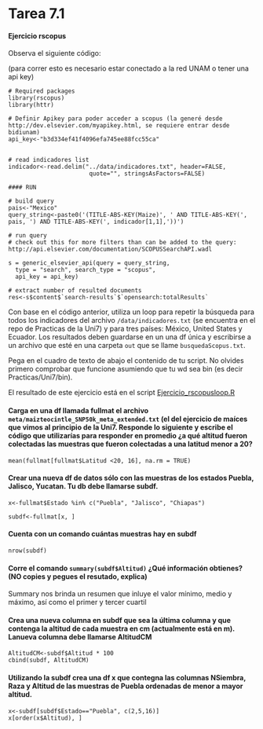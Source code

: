 # Tarea 7.1


#### Ejercicio rscopus
Observa el siguiente código:

(para correr esto es necesario estar conectado a la red UNAM o tener una api key)

```
# Required packages
library(rscopus)
library(httr)

# Definir Apikey para poder acceder a scopus (la generé desde http://dev.elsevier.com/myapikey.html, se requiere entrar desde bidiunam)
api_key<-"b3d334ef41f4096efa745ee88fcc55ca"


# read indicadores list
indicador<-read.delim("../data/indicadores.txt", header=FALSE, 
                       quote="", stringsAsFactors=FALSE)

#### RUN

# build query
pais<-"Mexico"
query_string<-paste0('(TITLE-ABS-KEY(Maize)', ' AND TITLE-ABS-KEY(', pais, ') AND TITLE-ABS-KEY(', indicador[1,1],'))')

# run query
# check out this for more filters than can be added to the query: http://api.elsevier.com/documentation/SCOPUSSearchAPI.wadl

s = generic_elsevier_api(query = query_string,
  type = "search", search_type = "scopus",
  api_key = api_key)

# extract number of resulted documents 
res<-s$content$`search-results`$`opensearch:totalResults`

```

Con base en el código anterior, utiliza un loop para repetir la búsqueda para todos los indicadores del archivo `/data/indicadores.txt` (se encuentra en el repo de Practicas de la Uni7) y para tres países: México, United States y Ecuador. Los resultados deben guardarse en un una df única y escribirse a un archivo que esté en una carpeta `out` que se llame `busquedaScopus.txt`. 

Pega en el cuadro de texto de abajo el contenido de tu script. No olvides primero comprobar que funcione asumiendo que tu wd sea bin (es decir Practicas/Uni7/bin).

El resultado de este ejercicio está en el script [Ejercicio_rscopusloop.R](Ejercicio_rscopusloop.R)


#### Carga en una df llamada fullmat el archivo `meta/maizteocintle_SNP50k_meta_extended.txt` (el del ejercicio de maíces que vimos al principio de la Uni7. Responde lo siguiente y escribe el código que utilizarías para responder en promedio ¿a qué altitud fueron colectadas las muestras que fueron colectadas a una latitud menor a 20?

`mean(fullmat[fullmat$Latitud <20, 16], na.rm = TRUE)`

#### Crear una nueva df de datos sólo con las muestras de los estados Puebla, Jalisco, Yucatan. Tu db debe llamarse subdf.
```
x<-fullmat$Estado %in% c("Puebla", "Jalisco", "Chiapas")

subdf<-fullmat[x, ]
```

#### Cuenta con un comando cuántas muestras hay en subdf
`nrow(subdf)`

#### Corre el comando `summary(subdf$Altitud)` ¿Qué información obtienes? (NO copies y pegues el resutado, explica)
Summary nos brinda un resumen que inluye el valor mínimo, medio y máximo, así como el primer y tercer cuartil

#### Crea una nueva columna en subdf que sea la última columna y que contenga la altitud de cada muestra en cm (actualmente está en m). Lanueva columna debe llamarse AltitudCM

```
AltitudCM<-subdf$Altitud * 100
cbind(subdf, AltitudCM)
```

#### Utilizando la subdf crea una df x que contegna las columnas NSiembra, Raza y Altitud de las muestras de Puebla ordenadas de menor a mayor altitud.
```
x<-subdf[subdf$Estado=="Puebla", c(2,5,16)]
x[order(x$Altitud), ]
```



